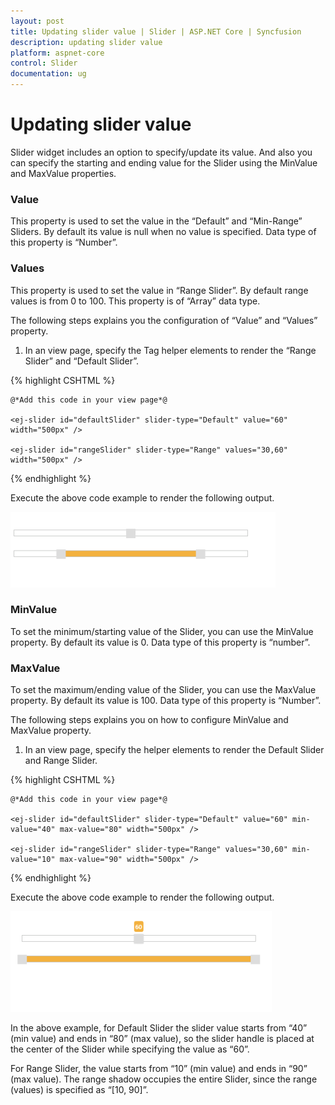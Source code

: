 ```yaml
---
layout: post
title: Updating slider value | Slider | ASP.NET Core | Syncfusion
description: updating slider value
platform: aspnet-core
control: Slider
documentation: ug
---
```


# Updating slider value

Slider widget includes an option to specify/update its value. And also you can specify the starting and ending value for the Slider using the MinValue and MaxValue properties.

### Value

This property is used to set the value in the “Default” and “Min-Range” Sliders. By default its value is null when no value is specified. Data type of this property is “Number”.

### Values

This property is used to set the value in “Range Slider”. By default range values is from 0 to 100. This property is of “Array” data type.

The following steps explains you the configuration of “Value” and “Values” property.

1. In an view page, specify the Tag helper elements to render the “Range Slider” and “Default Slider”.

{% highlight CSHTML %}

    @*Add this code in your view page*@

    <ej-slider id="defaultSlider" slider-type="Default" value="60" width="500px" />

    <ej-slider id="rangeSlider" slider-type="Range" values="30,60" width="500px" />

{% endhighlight %}

Execute the above code example to render the following output.


![](Updating-slider-value_images/Updating-slider-value_img1.png)



### MinValue

To set the minimum/starting value of the Slider, you can use the MinValue property. By default its value is 0. Data type of this property is “number”.

### MaxValue

To set the maximum/ending value of the Slider, you can use the MaxValue property. By default its value is 100. Data type of this property is “Number”.

The following steps explains you on how to configure MinValue and MaxValue property.

1. In an view page, specify the helper elements to render the Default Slider and Range Slider.

{% highlight CSHTML %}

    @*Add this code in your view page*@

    <ej-slider id="defaultSlider" slider-type="Default" value="60" min-value="40" max-value="80" width="500px" />

    <ej-slider id="rangeSlider" slider-type="Range" values="30,60" min-value="10" max-value="90" width="500px" />

{% endhighlight %}


Execute the above code example to render the following output.

![](Updating-slider-value_images/Updating-slider-value_img2.png)



In the above example, for Default Slider the slider value starts from “40” (min value) and ends in “80” (max value), so the slider handle is placed at the center of the Slider while specifying the value as “60”.

For Range Slider, the value starts from “10” (min value) and ends in “90” (max value). The range shadow occupies the entire Slider, since the range (values) is specified as “[10, 90]”.

